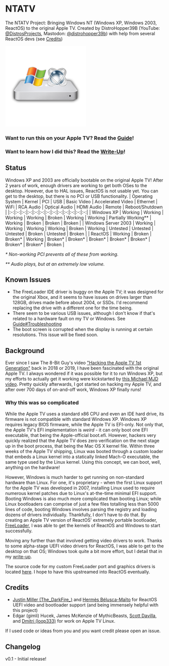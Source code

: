 # NTATV
The NTATV Project: Bringing Windows NT (Windows XP, Windows 2003, ReactOS) to the original Apple TV. Created by DistroHopper39B (YouTube: [@DistrosProjects](https://youtube.com/@DistrosProjects), Mastodon: [@distrohopper39b](https://bitbang.social/@distrohopper39b)) with help from several ReactOS devs (see [Credits](#credits))


![NTATV Logo](NTATV_Logo_256.png)

### Want to run this on your Apple TV? Read the [Guide](Docs/Guide.md)!
### Want to learn how I did this? Read the [Write-Up](Docs/Write-Up.md)!
## Status
Windows XP and 2003 are officially bootable on the original Apple TV! After 2 years of work, enough drivers are working to get both OSes to the desktop. However, due to HAL issues, ReactOS is not usable yet. You can get to the desktop, but there is no PCI or USB functionality.
| Operating System | Kernel | PCI | USB | Basic Video | Accelerated Video | Ethernet | WiFi | RCA Audio | Optical Audio | HDMI Audio | Remote | Reboot/Shutdown |
|:-:|:-:|:-:|:-:|:-:|:-:|:-:|:-:|:-:|:-:|:-:|:-:|:-:|
| Windows XP | Working | Working | Working | Working | Broken | Working | Working | Partially Working** | Working | Broken | Broken | Broken |
| Windows Server 2003 | Working | Working | Working | Working | Broken | Working | Untested | Untested | Untested | Broken | Untested | Broken |
| ReactOS | Working | Broken | Broken* | Working | Broken* | Broken* | Broken* | Broken* | Broken* | Broken* | Broken* | Broken |

*\* Non-working PCI prevents all of these from working.*

*\*\* Audio plays, but at an extremely low volume.*

## Known Issues
* The FreeLoader IDE driver is buggy on the Apple TV; it was designed for the original Xbox, and it seems to have issues on drives larger than 128GB, drives made before about 2004, or SSDs. I'd recommend replacing the drive with a different one for the time being.
* There seem to be various USB issues, although I don't know if that's related to a hardware fault on my TV or Windows. See [Guide#Troubleshooting](Docs/Guide.md#troubleshooting)
* The boot screen is corrupted when the display is running at certain resolutions. This issue will be fixed soon.

## Background
Ever since I saw The 8-Bit Guy's video ["Hacking the Apple TV 1st Generation"](https://youtu.be/Q9Acyy9lGSM) back in 2018 or 2019, I have been fascinated with the original Apple TV. I always wondered if it was possible for it to run Windows XP, but my efforts to actually get it working were kickstarted by [this Michael MJD video](https://youtu.be/3rBFkwtaQbU). Pretty quickly afterwards, I got started on hacking my Apple TV, and after over 700 days of on-and-off work, Windows XP finally runs!
### Why this was so complicated
While the Apple TV uses a standard x86 CPU and even an IDE hard drive, its firmware is not compatible with standard Windows XP. Windows XP requires legacy BIOS firmware, while the Apple TV is EFI-only. Not only that, the Apple TV's EFI implementation is *weird* - it can only boot one EFI executable, that being the Apple-official boot.efi. However, hackers very quickly realized that the Apple TV does zero verification on the next stage up in the boot process, that being the Mac OS X kernel file. Within three weeks of the Apple TV shipping, Linux was booted through a custom loader that embeds a Linux kernel into a statically linked Mach-O executable, the same type used by the Linux kernel. Using this concept, we can boot, well, anything on the hardware!

However, Windows is much harder to get running on non-standard hardware than Linux. For one, it's proprietary - when the first Linux support for the Apple TV was developed in 2007, installing Linux used to require numerous kernel patches due to Linux's at-the-time minimal EFI support. Booting Windows is also much more complicated than booting Linux; while Linux bootloaders can comprise of just a few files totalling less than 5000 lines of code, booting Windows involves parsing the registry and loading dozens of drivers individually. Thankfully, I don't have to do that. By creating an Apple TV version of ReactOS' extremely portable bootloader, [FreeLoader](https://reactos.org/wiki/FreeLoader), I was able to get the kernels of ReactOS and Windows to start successfully.

Moving any further than that involved getting video drivers to work. Thanks to some alpha-stage UEFI video drivers for ReactOS, I was able to get to the desktop on that OS; Windows took quite a bit more effort, but I detail that in my [write-up](Docs/Write-Up.md). 

The source code for my custom FreeLoader port and graphics drivers is located [here](https://github.com/DistroHopper39B/reactos). I hope to have this upstreamed into ReactOS eventually.

## Credits
* [Justin Miller (The_DarkFire_)](https://github.com/DarkFire01) and [Hermès Bélusca-Maïto](https://github.com/hbelusca) for ReactOS UEFI video and bootloader support (and being immensely helpful with this project)
* Edgar (gimli) Hucek, James McKenzie of MythicBeasts, [Scott Davilla](https://github.com/davilla), and [Dmitri (loop333)](https://github.com/loop333) for work on Apple TV Linux.

If I used code or ideas from you and you want credit please open an issue.

## Changelog
v0.1 - Initial release!
